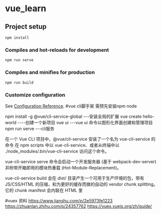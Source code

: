 # vue_learn

## Project setup
```
npm install
```

### Compiles and hot-reloads for development
```
npm run serve
```

### Compiles and minifies for production
```
npm run build
```

### Customize configuration
See [Configuration Reference](https://cli.vuejs.org/config/).
#vue cli脚手架
需预先安装npm node

npm install -g @vue/cli-service-global  ---安装全局的扩展
vue create hello-world  ----创建一个新项目
vue ui  ---vue ui 命令以图形化界面创建和管理项目
npm run serve  ---cli服务

在一个 Vue CLI 项目中，@vue/cli-service 安装了一个名为 vue-cli-service 的命令
在 npm scripts 中以 vue-cli-service、或者从终端中以 ./node_modules/.bin/vue-cli-service 访问这个命令。

vue-cli-service serve 命令会启动一个开发服务器 (基于 webpack-dev-server) 并附带开箱即用的模块热重载 (Hot-Module-Replacement)。

vue-cli-service build 会在 dist/ 目录产生一个可用于生产环境的包，带有 JS/CSS/HTML 的压缩，和为更好的缓存而做的自动的 vendor chunk splitting。它的 chunk manifest 会内联在 HTML 里

#vuex 资料
https://www.jianshu.com/p/2e5973fe1223
https://zhuanlan.zhihu.com/p/24357762
https://vuex.vuejs.org/zh/guide/
